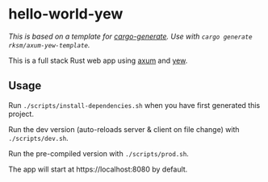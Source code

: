 # hello-world-yew

_This is based on a template for [cargo-generate](https://cargo-generate.github.io/cargo-generate/)._
_Use with `cargo generate rksm/axum-yew-template`._

This is a full stack Rust web app using [axum](https://github.com/tokio-rs/axum) and [yew](https://yew.rs/).

## Usage

Run `./scripts/install-dependencies.sh` when you have first generated this project.

Run the dev version (auto-reloads server & client on file change) with `./scripts/dev.sh`.

Run the pre-compiled version with `./scripts/prod.sh`.

The app will start at https://localhost:8080 by default.

